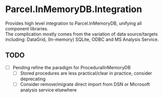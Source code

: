 # Parcel.InMemoryDB.Integration

Provides high level integration to Parcel.InMemoryDB, unifying all component libraries.  
The complication mostly comes from the variation of data source/targets including: DataGrid, (In-memory) SQLite, ODBC and MS Analysis Service.

## TODO

- [ ] Pending refine the paradigm for ProceduralInMemoryDB
	- [ ] Stored procedures are less practical/clear in practice, consider deprecating
	- [ ] Consider remove/migrate direct import from DSN or Microsoft analysis service elsewhere